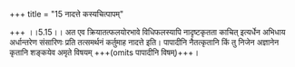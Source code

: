 +++
title = "15 नादत्ते कस्यचित्पापम्"

+++
।।5.15।। अत एव क्रियातत्फलयोरभावे विधिफलस्यापि नादृष्टकृतता काचित् इत्यर्धेन अभिधाय अर्धान्तरेण संसारिणः प्रति तत्समर्थनं कर्तुमाह नादत्ते इति। पापादीनि नैतत्कृतानि किं तु निजेन अज्ञानेन कृतानि शङ्कयेव अमृते विषयम् +++(omits पापादीनि विषम्)+++।
